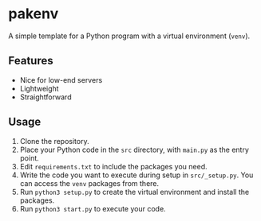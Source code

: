 # pakenv
A simple template for a Python program with a virtual environment (`venv`).

## Features
- Nice for low-end servers
- Lightweight
- Straightforward

## Usage
1. Clone the repository.
2. Place your Python code in the `src` directory, with `main.py` as the entry point.
3. Edit `requirements.txt` to include the packages you need.
4. Write the code you want to execute during setup in `src/_setup.py`. You can access the `venv` packages from there.
5. Run `python3 setup.py` to create the virtual environment and install the packages.
6. Run `python3 start.py` to execute your code.